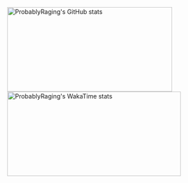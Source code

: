 <div>
    <img width="380" height="195" align="center" src="https://github-readme-stats.vercel.app/api?username=probablyraging&count_private=true&title_color=fff&show_icons=true&icon_color=fff&ring_color=fff&bg_color=1C2128&hide_border=true&border_radius=10&theme=dark" alt="ProbablyRaging's GitHub stats">
<img width="400" height="195" align="center" src="https://github-readme-stats.vercel.app/api/wakatime?username=probablyraging&disable_animations=true&count_private=true&title_color=fff&ring_color=16a9f2&bg_color=1C2128&hide_border=true&border_radius=10&theme=dark&langs_count=5&custom_title=ProbablyRaging's%20Coding%20Time" alt="ProbablyRaging's WakaTime stats">
</div>
